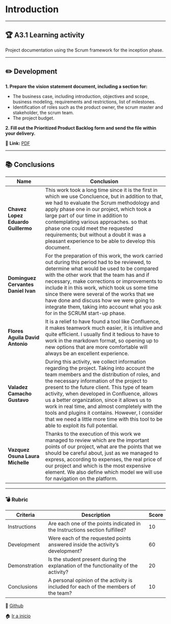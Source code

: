 # Introduction
---

## :trophy: A3.1 Learning activity
Project documentation using the Scrum framework for the inception phase.

---
## :pencil2: Development

**1. Prepare the vision statement document, including a section for:**

- The business case, including introduction, objectives and scope, business modeling, requirements and restrictions, list of milestones.
- Identification of roles such as the product owner, the scrum master and stakeholder, the scrum team.
- The project budget.

**2. Fill out the Prioritized Product Backlog form and send the file within your delivery.**

:book: **Link:** [PDF](https://github.com/daivandz/Analisis-Avanzado-de-Software/blob/main/pdf/U4/A3.1_ScrumStartPhaseProjectVision-Statement.pdf)

---



## :books: Conclusions 

|Name|Conclusion|
|---|---|
|**Chavez Lopez Eduardo Guillermo**|This work took a long time since it is the first in which we use Concluence, but in addition to that, we had to evaluate the Scrum methodology and apply phase one in our project, which took a large part of our time in addition to contemplating various approaches. so that phase one could meet the requested requirements; but without a doubt it was a pleasant experience to be able to develop this document.|
|**Dominguez Cervantes Daniel Ivan**|For the preparation of this work, the work carried out during this period had to be reviewed, to determine what would be used to be compared with the other work that the team has and if necessary, make corrections or improvements to include it in this work, which took us some time since there were several of the works that we have done and discuss how we were going to integrate them, taking into account what you ask for in the SCRUM start-up phase.|
|**Flores Aguila David Antonio**|It is a relief to have found a tool like Confluence, it makes teamwork much easier, it is intuitive and quite efficient. I usually find it tedious to have to work in the markdown format, so opening up to new options that are more comfortable will always be an excellent experience.|
|**Valadez Camacho Gustavo**|During this activity, we collect information regarding the project. Taking into account the team members and the distribution of roles, and the necessary information of the project to present to the future client. This type of team activity, when developed in Confluence, allows us a better organization, since it allows us to work in real time, and almost completely with the tools and plugins it contains. However, I consider that we need a little more time with this tool to be able to exploit its full potential.|
|**Vazquez Osuna Laura Michelle**|Thanks to the execution of this work we managed to review which are the important points of our project, what are the points that we should be careful about, just as we managed to express, according to expenses, the real price of our project and which is the most expensive element. We also define which model we will use for navigation on the platform.|

---

### :bomb: Rubric

| Criteria     | Description                                                                                  |Score|
| ------------- | -------------------------------------------------------------------------------------------- | ------- |
| Instructions | Are each one of the points indicated in the Instructions section fulfilled?  |10|
| Development    | Were each of the requested points answered inside the activity’s development?     |60|
| Demonstration| Is the student present during the explanation of the functionality of the activity?   |20|
| Conclusions   |A personal opinion of the activity is included for each of the members of the team?  |10|


:open_file_folder: [Github](https://github.com/daivandz/Analisis-Avanzado-de-Software)

:house: [Ir a inicio](/README.md "índice")